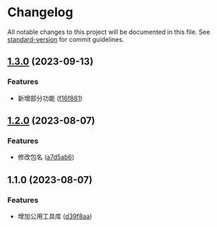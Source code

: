 # Changelog

All notable changes to this project will be documented in this file. See [standard-version](https://github.com/conventional-changelog/standard-version) for commit guidelines.

## [1.3.0](https://ghproxy.com///compare/v1.2.0...v1.3.0) (2023-09-13)


### Features

* 新增部分功能 ([f16f881](https://ghproxy.com///commit/f16f881f95612c3dabf5a7617e24fb2740b2c798))

## [1.2.0](https://ghproxy.com///compare/v1.1.0...v1.2.0) (2023-08-07)


### Features

* 修改包名 ([a7d5ab6](https://ghproxy.com///commit/a7d5ab6a9b64b56eb84b29cf3ed518fd5830d912))

## 1.1.0 (2023-08-07)


### Features

* 增加公用工具库 ([d39f8aa](https://ghproxy.com///commit/d39f8aa825cec64c472679f32e53bae091d82fbe))
